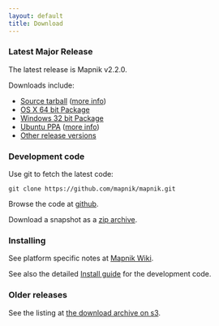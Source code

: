 ```yaml
---
layout: default
title: Download
---
```



### Latest Major Release

The latest release is Mapnik v2.2.0.

Downloads include:

 * [Source tarball](http://mapnik.s3.amazonaws.com/dist/v2.2.0/mapnik-v2.2.0.tar.bz2) ([more info](https://github.com/mapnik/mapnik/blob/master/INSTALL.md))
 * [OS X 64 bit Package](http://mapnik.s3.amazonaws.com/dist/v2.2.0/TODO)
 * [Windows 32 bit Package](http://mapnik.s3.amazonaws.com/dist/v2.2.0/TODO)
 * [Ubuntu PPA](https://launchpad.net/~mapnik/+archive/v2.2.0) ([more info](https://github.com/mapnik/mapnik/wiki/UbuntuInstallation))
 * [Other release versions](http://mapnik.s3.amazonaws.com/dist/)


### Development code

Use git to fetch the latest code:

    git clone https://github.com/mapnik/mapnik.git

Browse the code at [github](https://github.com/mapnik/mapnik).

Download a snapshot as a [zip archive](https://github.com/mapnik/mapnik/archive/master.zip).

### Installing

See platform specific notes at [Mapnik Wiki](https://github.com/mapnik/mapnik/wiki/Mapnik-Installation).

See also the detailed [Install guide](https://github.com/mapnik/mapnik/blob/master/INSTALL.md) for the development code.

### Older releases

See the listing at [the download archive on s3](http://mapnik.s3.amazonaws.com/dist/).

